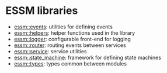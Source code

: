 # ESSM libraries

* [essm::events](events): utilities for defining events
* [essm::helpers](helpers): helper functions used in the library
* [essm::logger](logger): configurable front-end for logging
* [essm::router](router): routing events between services
* [essm::service](service): service utilities
* [essm::state_machine](state_machine): framework for defining state machines
* [essm::types](types): types common between modules
